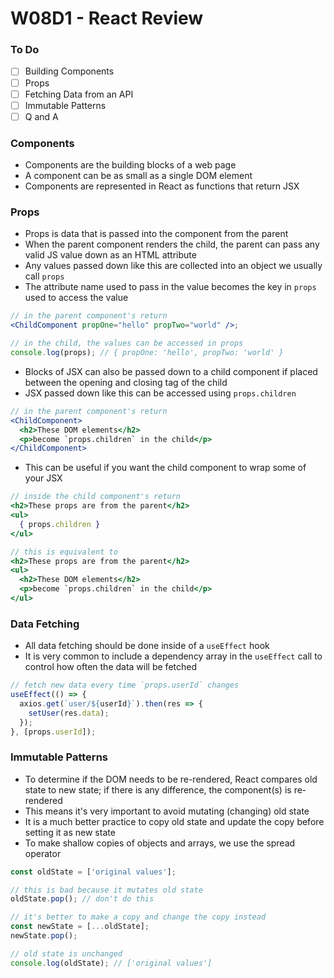 # W08D1 - React Review

### To Do

- [ ] Building Components
- [ ] Props
- [ ] Fetching Data from an API
- [ ] Immutable Patterns
- [ ] Q and A

### Components

- Components are the building blocks of a web page
- A component can be as small as a single DOM element
- Components are represented in React as functions that return JSX

### Props

- Props is data that is passed into the component from the parent
- When the parent component renders the child, the parent can pass any valid JS value down as an HTML attribute
- Any values passed down like this are collected into an object we usually call `props`
- The attribute name used to pass in the value becomes the key in `props` used to access the value

```jsx
// in the parent component's return
<ChildComponent propOne="hello" propTwo="world" />;

// in the child, the values can be accessed in props
console.log(props); // { propOne: 'hello', propTwo: 'world' }
```

- Blocks of JSX can also be passed down to a child component if placed between the opening and closing tag of the child
- JSX passed down like this can be accessed using `props.children`

```jsx
// in the parent component's return
<ChildComponent>
  <h2>These DOM elements</h2>
  <p>become `props.children` in the child</p>
</ChildComponent>
```

- This can be useful if you want the child component to wrap some of your JSX

```jsx
// inside the child component's return
<h2>These props are from the parent</h2>
<ul>
  { props.children }
</ul>

// this is equivalent to
<h2>These props are from the parent</h2>
<ul>
  <h2>These DOM elements</h2>
  <p>become `props.children` in the child</p>
</ul>
```

### Data Fetching

- All data fetching should be done inside of a `useEffect` hook
- It is very common to include a dependency array in the `useEffect` call to control how often the data will be fetched

```js
// fetch new data every time `props.userId` changes
useEffect(() => {
  axios.get(`user/${userId}`).then(res => {
    setUser(res.data);
  });
}, [props.userId]);
```

### Immutable Patterns

- To determine if the DOM needs to be re-rendered, React compares old state to new state; if there is any difference, the component(s) is re-rendered
- This means it's very important to avoid mutating (changing) old state
- It is a much better practice to copy old state and update the copy before setting it as new state
- To make shallow copies of objects and arrays, we use the spread operator

```js
const oldState = ['original values'];

// this is bad because it mutates old state
oldState.pop(); // don't do this

// it's better to make a copy and change the copy instead
const newState = [...oldState];
newState.pop();

// old state is unchanged
console.log(oldState); // ['original values']
```
